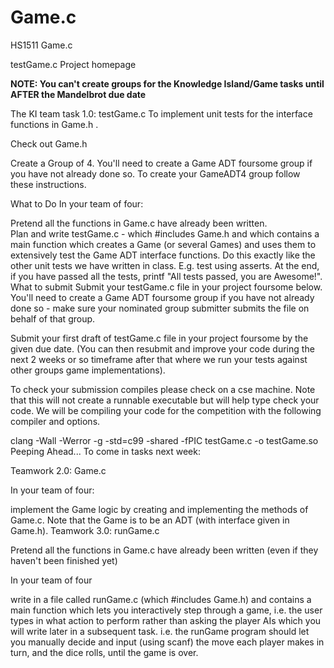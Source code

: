 # Game.c
HS1511 Game.c


testGame.c 
Project homepage
 
**NOTE: You can't create groups for the Knowledge Island/Game tasks until AFTER the Mandelbrot due date**
 

The KI team task 1.0: testGame.c
To implement  unit tests for the interface functions in Game.h .

Check out Game.h

 

Create a Group of 4.
You'll need to create a Game ADT foursome group if you have not already done so.  To create your GameADT4 group follow these instructions. 

What to Do
In your team of four:

Pretend all the functions in Game.c have already been written.  
Plan and write testGame.c - which #includes Game.h and which contains a main function which
creates a Game (or several Games) and uses them to
extensively test the Game ADT interface functions.  Do this exactly like the other unit tests we have written in class.  E.g. test using asserts.
At the end, if you have passed all the tests, printf "All tests passed, you are Awesome!".
What to submit
Submit your testGame.c file in your project foursome below. You'll need to create a Game ADT foursome group if you have not already done so - make sure your nominated group submitter submits the file on behalf of that group.

Submit your first draft of testGame.c file in your project foursome by the given due date. (You can then resubmit and improve your code during the next 2 weeks or so timeframe after that where we run your tests against other groups game implementations).

To check your submission compiles please check on a cse machine. Note that this will not create a runnable executable but will help type check your code.  We will be compiling your code for the competition with the following compiler and options.

clang -Wall -Werror -g -std=c99 -shared -fPIC testGame.c -o testGame.so
Peeping Ahead...
To come in tasks next week:

Teamwork 2.0: Game.c

In your team of four:

implement the Game logic by creating and implementing the methods of Game.c.  Note that the Game is to be an ADT (with interface given in Game.h).
Teamwork 3.0: runGame.c

Pretend all the functions in Game.c have already been written (even if they haven't been finished yet)

In your team of four

write in a file called runGame.c (which #includes Game.h) and contains a main function which lets you interactively step through a game, i.e. the user types in what action to perform rather than asking the player AIs which you will write later in a subsequent task.
i.e. the runGame program should let you manually decide and input (using scanf) the move each player makes in turn, and the dice rolls, until the game is over.
